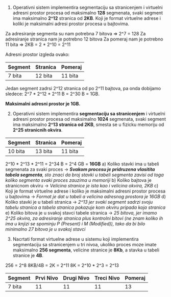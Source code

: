 
1. Operativni sistem implementira segmentaciju sa stranicenjem i virtuelni adresni prostor procesa od maksimalno **128** segmenata, svaki segment ima maksimalno **2^12** stranica od **2KB**. Koji je format virtuelne adrese i koliki je maksimalni adresi prostor procesa u bajtovima.

Za adresiranje segmenta su nam potrebna 7 bitova => 2^7 = 128
Za adresiranje stranica nam je potrebno 12 bitova
Za pomeraj nam je potrebno 11 bita => 2KB = 2 * 2^10 = 2^11 

Adresni prostor izgleda ovako:

| Segment | Stranica | Pomeraj |
| ------- | -------- | ------- |
| 7 bita  | 12 bita  | 11 bita |
Jedan segment zadrsi 2^12 stranica od po 2^11 bajtova, pa onda dobijamo sledece:
2^7 * 2^12 * 2^11 B = 2^30 B = 1GB.

**Maksimalni adresni prostor je 1GB.**

2. Operativni sistem implementira **segmentaciju sa stranicenjem** i virtuelni adresni prostor procesa od maksimalno **1024** segmenata, svaki segment ima maksimalno **2^13 stranica od 2KB**, smesta se u fizicku memoriju od **2^25 stranicnih okvira**.

| Segment | Stranica | Pomeraj |
| ------- | -------- | ------- |
| 10 bita | 13 bita  | 11 bita 
2^10 * 2^13 * 2^11 = 2^34 B = 2^4 GB = **16GB**
a) Koliko stavki ima u tabeli segmenata za svaki proces -> ***Svakom procesu je pridruzena vlasitita tabela segmenta**, sto znaci da broj stavki u tabeli segmenta zavisi od toga koliko segmenta svaki proces zauzima u memoriji*
b) Koliko bajtova je stranicnom okviru -> *Velicina stranice je ista kao i velicina okvira, 2KB*
c) Koji je format virtuelne adrese i koliko je maksimalni adresni prostor procesa u bajtovima -> *Format je dat u tabeli a velicina adresnog prostora je 16GB*
d) Koliko stavki je u tabeli stranica -> *2^13 jer svaki segment sadrzi svoju tabelu stranica a tabela stranica pokazuje kom okviru pripada koja stranica*
e) Koliko bitova je u svakoj stavci tabele stranica -> *25 bitova, jer imamo 2^25 okvira, za adresiranje stranica plus kontrolni bitovi (ne znam koliko ih ima u knjizi se spominju P (Present) i M (Modified)), tako da bi bilo minimalno 27 bitova je u svakoj stavci*

3. Nacrtati format virtuelne adrese u sistemu koji implementira segmentaciju sa stranicenjem u tri nivoa, ukoliko proces moze imate maksimalno **256 segmenta**, velicine stranice je **8Kb**, a stavka u tabeli stranice je **4B**.

256 = 2^8 
8KB/4B = 2K = 2^11 
8K = 2^10 * 2^3 = 2^13 

| Segment | Prvi Nivo | Drugi Nivo | Treci Nivo | Pomeraj |
| ------- | --------- | ---------- | ---------- | ------- |
| 7 bita  | 11        | 11         | 11         | 13      |
